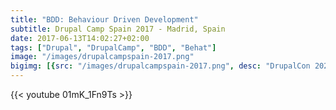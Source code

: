 ```yaml
---
title: "BDD: Behaviour Driven Development"
subtitle: Drupal Camp Spain 2017 - Madrid, Spain
date: 2017-06-13T14:02:27+02:00
tags: ["Drupal", "DrupalCamp", "BDD", "Behat"]
image: "/images/drupalcampspain-2017.png"
bigimg: [{src: "/images/drupalcampspain-2017.png", desc: "DrupalCon 2020"}]
---
```


{{< youtube 01mK_1Fn9Ts >}}
